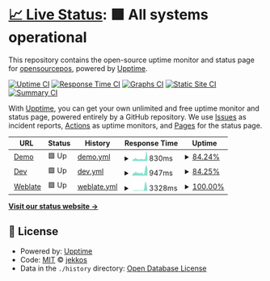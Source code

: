 # [📈 Live Status](https://status.opensourcepos.org): <!--live status--> **🟩 All systems operational**

This repository contains the open-source uptime monitor and status page for [opensourcepos](https://status.opensourcepos.org), powered by [Upptime](https://github.com/upptime/upptime).

[![Uptime CI](https://github.com/koj-co/upptime/workflows/Uptime%20CI/badge.svg)](https://github.com/koj-co/upptime/actions?query=workflow%3A%22Uptime+CI%22)
[![Response Time CI](https://github.com/koj-co/upptime/workflows/Response%20Time%20CI/badge.svg)](https://github.com/koj-co/upptime/actions?query=workflow%3A%22Response+Time+CI%22)
[![Graphs CI](https://github.com/koj-co/upptime/workflows/Graphs%20CI/badge.svg)](https://github.com/koj-co/upptime/actions?query=workflow%3A%22Graphs+CI%22)
[![Static Site CI](https://github.com/koj-co/upptime/workflows/Static%20Site%20CI/badge.svg)](https://github.com/koj-co/upptime/actions?query=workflow%3A%22Static+Site+CI%22)
[![Summary CI](https://github.com/koj-co/upptime/workflows/Summary%20CI/badge.svg)](https://github.com/koj-co/upptime/actions?query=workflow%3A%22Summary+CI%22)

With [Upptime](https://upptime.js.org), you can get your own unlimited and free uptime monitor and status page, powered entirely by a GitHub repository. We use [Issues](https://github.com/opensourcepos/opensourcepos/issues) as incident reports, [Actions](https://github.com/opensourcepos/opensourcepos/actions) as uptime monitors, and [Pages](https://status.opensourcepos.org) for the status page.

<!--start: status pages-->
<!-- This summary is generated by Upptime (https://github.com/upptime/upptime) -->
<!-- Do not edit this manually, your changes will be overwritten -->
<!-- prettier-ignore -->
| URL | Status | History | Response Time | Uptime |
| --- | ------ | ------- | ------------- | ------ |
| <img alt="" src="https://icons.duckduckgo.com/ip3/demo.opensourcepos.org.ico" height="13"> [Demo](https://demo.opensourcepos.org) | 🟩 Up | [demo.yml](https://github.com/opensourcepos/upptime/commits/HEAD/history/demo.yml) | <details><summary><img alt="Response time graph" src="./graphs/demo/response-time-week.png" height="20"> 830ms</summary><br><a href="https://status.opensourcepos.org/history/demo"><img alt="Response time 2220" src="https://img.shields.io/endpoint?url=https%3A%2F%2Fraw.githubusercontent.com%2Fopensourcepos%2Fupptime%2FHEAD%2Fapi%2Fdemo%2Fresponse-time.json"></a><br><a href="https://status.opensourcepos.org/history/demo"><img alt="24-hour response time 1576" src="https://img.shields.io/endpoint?url=https%3A%2F%2Fraw.githubusercontent.com%2Fopensourcepos%2Fupptime%2FHEAD%2Fapi%2Fdemo%2Fresponse-time-day.json"></a><br><a href="https://status.opensourcepos.org/history/demo"><img alt="7-day response time 830" src="https://img.shields.io/endpoint?url=https%3A%2F%2Fraw.githubusercontent.com%2Fopensourcepos%2Fupptime%2FHEAD%2Fapi%2Fdemo%2Fresponse-time-week.json"></a><br><a href="https://status.opensourcepos.org/history/demo"><img alt="30-day response time 1799" src="https://img.shields.io/endpoint?url=https%3A%2F%2Fraw.githubusercontent.com%2Fopensourcepos%2Fupptime%2FHEAD%2Fapi%2Fdemo%2Fresponse-time-month.json"></a><br><a href="https://status.opensourcepos.org/history/demo"><img alt="1-year response time 2115" src="https://img.shields.io/endpoint?url=https%3A%2F%2Fraw.githubusercontent.com%2Fopensourcepos%2Fupptime%2FHEAD%2Fapi%2Fdemo%2Fresponse-time-year.json"></a></details> | <details><summary><a href="https://status.opensourcepos.org/history/demo">84.24%</a></summary><a href="https://status.opensourcepos.org/history/demo"><img alt="All-time uptime 97.44%" src="https://img.shields.io/endpoint?url=https%3A%2F%2Fraw.githubusercontent.com%2Fopensourcepos%2Fupptime%2FHEAD%2Fapi%2Fdemo%2Fuptime.json"></a><br><a href="https://status.opensourcepos.org/history/demo"><img alt="24-hour uptime 97.00%" src="https://img.shields.io/endpoint?url=https%3A%2F%2Fraw.githubusercontent.com%2Fopensourcepos%2Fupptime%2FHEAD%2Fapi%2Fdemo%2Fuptime-day.json"></a><br><a href="https://status.opensourcepos.org/history/demo"><img alt="7-day uptime 84.24%" src="https://img.shields.io/endpoint?url=https%3A%2F%2Fraw.githubusercontent.com%2Fopensourcepos%2Fupptime%2FHEAD%2Fapi%2Fdemo%2Fuptime-week.json"></a><br><a href="https://status.opensourcepos.org/history/demo"><img alt="30-day uptime 76.64%" src="https://img.shields.io/endpoint?url=https%3A%2F%2Fraw.githubusercontent.com%2Fopensourcepos%2Fupptime%2FHEAD%2Fapi%2Fdemo%2Fuptime-month.json"></a><br><a href="https://status.opensourcepos.org/history/demo"><img alt="1-year uptime 94.00%" src="https://img.shields.io/endpoint?url=https%3A%2F%2Fraw.githubusercontent.com%2Fopensourcepos%2Fupptime%2FHEAD%2Fapi%2Fdemo%2Fuptime-year.json"></a></details>
| <img alt="" src="https://icons.duckduckgo.com/ip3/dev.opensourcepos.org.ico" height="13"> [Dev](https://dev.opensourcepos.org) | 🟩 Up | [dev.yml](https://github.com/opensourcepos/upptime/commits/HEAD/history/dev.yml) | <details><summary><img alt="Response time graph" src="./graphs/dev/response-time-week.png" height="20"> 947ms</summary><br><a href="https://status.opensourcepos.org/history/dev"><img alt="Response time 1600" src="https://img.shields.io/endpoint?url=https%3A%2F%2Fraw.githubusercontent.com%2Fopensourcepos%2Fupptime%2FHEAD%2Fapi%2Fdev%2Fresponse-time.json"></a><br><a href="https://status.opensourcepos.org/history/dev"><img alt="24-hour response time 1936" src="https://img.shields.io/endpoint?url=https%3A%2F%2Fraw.githubusercontent.com%2Fopensourcepos%2Fupptime%2FHEAD%2Fapi%2Fdev%2Fresponse-time-day.json"></a><br><a href="https://status.opensourcepos.org/history/dev"><img alt="7-day response time 947" src="https://img.shields.io/endpoint?url=https%3A%2F%2Fraw.githubusercontent.com%2Fopensourcepos%2Fupptime%2FHEAD%2Fapi%2Fdev%2Fresponse-time-week.json"></a><br><a href="https://status.opensourcepos.org/history/dev"><img alt="30-day response time 1180" src="https://img.shields.io/endpoint?url=https%3A%2F%2Fraw.githubusercontent.com%2Fopensourcepos%2Fupptime%2FHEAD%2Fapi%2Fdev%2Fresponse-time-month.json"></a><br><a href="https://status.opensourcepos.org/history/dev"><img alt="1-year response time 1418" src="https://img.shields.io/endpoint?url=https%3A%2F%2Fraw.githubusercontent.com%2Fopensourcepos%2Fupptime%2FHEAD%2Fapi%2Fdev%2Fresponse-time-year.json"></a></details> | <details><summary><a href="https://status.opensourcepos.org/history/dev">84.25%</a></summary><a href="https://status.opensourcepos.org/history/dev"><img alt="All-time uptime 85.38%" src="https://img.shields.io/endpoint?url=https%3A%2F%2Fraw.githubusercontent.com%2Fopensourcepos%2Fupptime%2FHEAD%2Fapi%2Fdev%2Fuptime.json"></a><br><a href="https://status.opensourcepos.org/history/dev"><img alt="24-hour uptime 97.03%" src="https://img.shields.io/endpoint?url=https%3A%2F%2Fraw.githubusercontent.com%2Fopensourcepos%2Fupptime%2FHEAD%2Fapi%2Fdev%2Fuptime-day.json"></a><br><a href="https://status.opensourcepos.org/history/dev"><img alt="7-day uptime 84.25%" src="https://img.shields.io/endpoint?url=https%3A%2F%2Fraw.githubusercontent.com%2Fopensourcepos%2Fupptime%2FHEAD%2Fapi%2Fdev%2Fuptime-week.json"></a><br><a href="https://status.opensourcepos.org/history/dev"><img alt="30-day uptime 96.37%" src="https://img.shields.io/endpoint?url=https%3A%2F%2Fraw.githubusercontent.com%2Fopensourcepos%2Fupptime%2FHEAD%2Fapi%2Fdev%2Fuptime-month.json"></a><br><a href="https://status.opensourcepos.org/history/dev"><img alt="1-year uptime 62.74%" src="https://img.shields.io/endpoint?url=https%3A%2F%2Fraw.githubusercontent.com%2Fopensourcepos%2Fupptime%2FHEAD%2Fapi%2Fdev%2Fuptime-year.json"></a></details>
| <img alt="" src="https://icons.duckduckgo.com/ip3/translate.opensourcepos.org.ico" height="13"> [Weblate](https://translate.opensourcepos.org) | 🟩 Up | [weblate.yml](https://github.com/opensourcepos/upptime/commits/HEAD/history/weblate.yml) | <details><summary><img alt="Response time graph" src="./graphs/weblate/response-time-week.png" height="20"> 3328ms</summary><br><a href="https://status.opensourcepos.org/history/weblate"><img alt="Response time 1559" src="https://img.shields.io/endpoint?url=https%3A%2F%2Fraw.githubusercontent.com%2Fopensourcepos%2Fupptime%2FHEAD%2Fapi%2Fweblate%2Fresponse-time.json"></a><br><a href="https://status.opensourcepos.org/history/weblate"><img alt="24-hour response time 11062" src="https://img.shields.io/endpoint?url=https%3A%2F%2Fraw.githubusercontent.com%2Fopensourcepos%2Fupptime%2FHEAD%2Fapi%2Fweblate%2Fresponse-time-day.json"></a><br><a href="https://status.opensourcepos.org/history/weblate"><img alt="7-day response time 3328" src="https://img.shields.io/endpoint?url=https%3A%2F%2Fraw.githubusercontent.com%2Fopensourcepos%2Fupptime%2FHEAD%2Fapi%2Fweblate%2Fresponse-time-week.json"></a><br><a href="https://status.opensourcepos.org/history/weblate"><img alt="30-day response time 1957" src="https://img.shields.io/endpoint?url=https%3A%2F%2Fraw.githubusercontent.com%2Fopensourcepos%2Fupptime%2FHEAD%2Fapi%2Fweblate%2Fresponse-time-month.json"></a><br><a href="https://status.opensourcepos.org/history/weblate"><img alt="1-year response time 1421" src="https://img.shields.io/endpoint?url=https%3A%2F%2Fraw.githubusercontent.com%2Fopensourcepos%2Fupptime%2FHEAD%2Fapi%2Fweblate%2Fresponse-time-year.json"></a></details> | <details><summary><a href="https://status.opensourcepos.org/history/weblate">100.00%</a></summary><a href="https://status.opensourcepos.org/history/weblate"><img alt="All-time uptime 99.77%" src="https://img.shields.io/endpoint?url=https%3A%2F%2Fraw.githubusercontent.com%2Fopensourcepos%2Fupptime%2FHEAD%2Fapi%2Fweblate%2Fuptime.json"></a><br><a href="https://status.opensourcepos.org/history/weblate"><img alt="24-hour uptime 100.00%" src="https://img.shields.io/endpoint?url=https%3A%2F%2Fraw.githubusercontent.com%2Fopensourcepos%2Fupptime%2FHEAD%2Fapi%2Fweblate%2Fuptime-day.json"></a><br><a href="https://status.opensourcepos.org/history/weblate"><img alt="7-day uptime 100.00%" src="https://img.shields.io/endpoint?url=https%3A%2F%2Fraw.githubusercontent.com%2Fopensourcepos%2Fupptime%2FHEAD%2Fapi%2Fweblate%2Fuptime-week.json"></a><br><a href="https://status.opensourcepos.org/history/weblate"><img alt="30-day uptime 99.80%" src="https://img.shields.io/endpoint?url=https%3A%2F%2Fraw.githubusercontent.com%2Fopensourcepos%2Fupptime%2FHEAD%2Fapi%2Fweblate%2Fuptime-month.json"></a><br><a href="https://status.opensourcepos.org/history/weblate"><img alt="1-year uptime 99.64%" src="https://img.shields.io/endpoint?url=https%3A%2F%2Fraw.githubusercontent.com%2Fopensourcepos%2Fupptime%2FHEAD%2Fapi%2Fweblate%2Fuptime-year.json"></a></details>

<!--end: status pages-->

[**Visit our status website →**](https://status.opensourcepos.org)

## 📄 License

- Powered by: [Upptime](https://github.com/upptime/upptime)
- Code: [MIT](./LICENSE) © [jekkos](https://github.com/jekkos)
- Data in the `./history` directory: [Open Database License](https://opendatacommons.org/licenses/odbl/1-0/)
